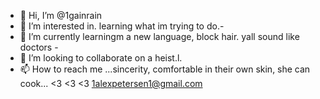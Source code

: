 - 👋 Hi, I’m @1gainrain 
- 👀 I’m interested in. learning what im trying to do.- 
- 🌱 I’m currently learningm a new language, block hair. yall sound like doctors -
-  💞️ I’m looking to collaborate on a heist.l.
-   📫 How to reach me ...sincerity, comfortable in their own skin, she can cook... <3 <3 <3
          1alexpetersen1@gmail.com 
<!---
1gainrain/1gainrain is a ✨ special ✨ repository because its `README.md` (this file) appears on your GitHub profile.
You can click the Preview link to take a look at your changes.
--->
